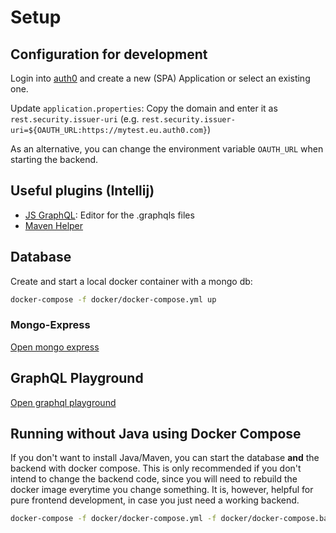 # Setup

## Configuration for development

Login into [auth0](https://auth0.com/) and create a new (SPA) Application or select an existing one.

Update `application.properties`: Copy the domain and enter it as `rest.security.issuer-uri` (e.g. `rest.security.issuer-uri=${OAUTH_URL:https://mytest.eu.auth0.com}`)

As an alternative, you can change the environment variable `OAUTH_URL` when starting the backend.

## Useful plugins (Intellij)

- [JS GraphQL](https://plugins.jetbrains.com/plugin/8097-js-graphql): Editor for the .graphqls files
- [Maven Helper](https://plugins.jetbrains.com/plugin/7179-maven-helper)

## Database

Create and start a local docker container with a mongo db:

```bash
docker-compose -f docker/docker-compose.yml up
```

### Mongo-Express

[Open mongo express](http://localhost:8099)

## GraphQL Playground

[Open graphql playground](http://localhost:8080/playground)

## Running without Java using Docker Compose

If you don't want to install Java/Maven, you can start the database **and** the backend with docker compose.
This is only recommended if you don't intend to change the backend code, since you will need to rebuild the docker image everytime you change something.
It is, however, helpful for pure frontend development, in case you just need a working backend.

```bash
docker-compose -f docker/docker-compose.yml -f docker/docker-compose.backend.yml up
```

